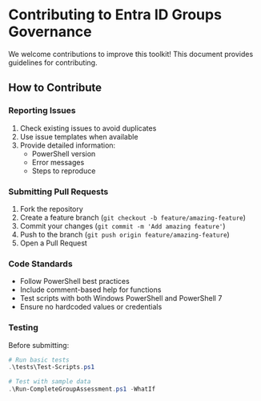 # Contributing to Entra ID Groups Governance

We welcome contributions to improve this toolkit! This document provides guidelines for contributing.

## How to Contribute

### Reporting Issues
1. Check existing issues to avoid duplicates
2. Use issue templates when available
3. Provide detailed information:
    - PowerShell version
    - Error messages
    - Steps to reproduce

### Submitting Pull Requests
1. Fork the repository
2. Create a feature branch (`git checkout -b feature/amazing-feature`)
3. Commit your changes (`git commit -m 'Add amazing feature'`)
4. Push to the branch (`git push origin feature/amazing-feature`)
5. Open a Pull Request

### Code Standards
- Follow PowerShell best practices
- Include comment-based help for functions
- Test scripts with both Windows PowerShell and PowerShell 7
- Ensure no hardcoded values or credentials

### Testing
Before submitting:
```powershell
# Run basic tests
.\tests\Test-Scripts.ps1

# Test with sample data
.\Run-CompleteGroupAssessment.ps1 -WhatIf